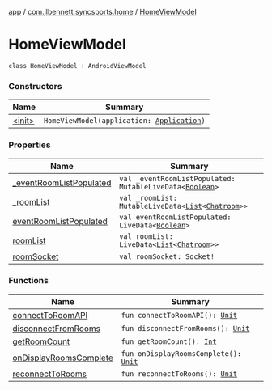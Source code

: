 [app](../../index.md) / [com.jlbennett.syncsports.home](../index.md) / [HomeViewModel](./index.md)

# HomeViewModel

`class HomeViewModel : AndroidViewModel`

### Constructors

| Name | Summary |
|---|---|
| [&lt;init&gt;](-init-.md) | `HomeViewModel(application: `[`Application`](https://developer.android.com/reference/android/app/Application.html)`)` |

### Properties

| Name | Summary |
|---|---|
| [_eventRoomListPopulated](_event-room-list-populated.md) | `val _eventRoomListPopulated: MutableLiveData<`[`Boolean`](https://kotlinlang.org/api/latest/jvm/stdlib/kotlin/-boolean/index.html)`>` |
| [_roomList](_room-list.md) | `val _roomList: MutableLiveData<`[`List`](https://kotlinlang.org/api/latest/jvm/stdlib/kotlin.collections/-list/index.html)`<`[`Chatroom`](../../com.jlbennett.syncsports.util/-chatroom/index.md)`>>` |
| [eventRoomListPopulated](event-room-list-populated.md) | `val eventRoomListPopulated: LiveData<`[`Boolean`](https://kotlinlang.org/api/latest/jvm/stdlib/kotlin/-boolean/index.html)`>` |
| [roomList](room-list.md) | `val roomList: LiveData<`[`List`](https://kotlinlang.org/api/latest/jvm/stdlib/kotlin.collections/-list/index.html)`<`[`Chatroom`](../../com.jlbennett.syncsports.util/-chatroom/index.md)`>>` |
| [roomSocket](room-socket.md) | `val roomSocket: Socket!` |

### Functions

| Name | Summary |
|---|---|
| [connectToRoomAPI](connect-to-room-a-p-i.md) | `fun connectToRoomAPI(): `[`Unit`](https://kotlinlang.org/api/latest/jvm/stdlib/kotlin/-unit/index.html) |
| [disconnectFromRooms](disconnect-from-rooms.md) | `fun disconnectFromRooms(): `[`Unit`](https://kotlinlang.org/api/latest/jvm/stdlib/kotlin/-unit/index.html) |
| [getRoomCount](get-room-count.md) | `fun getRoomCount(): `[`Int`](https://kotlinlang.org/api/latest/jvm/stdlib/kotlin/-int/index.html) |
| [onDisplayRoomsComplete](on-display-rooms-complete.md) | `fun onDisplayRoomsComplete(): `[`Unit`](https://kotlinlang.org/api/latest/jvm/stdlib/kotlin/-unit/index.html) |
| [reconnectToRooms](reconnect-to-rooms.md) | `fun reconnectToRooms(): `[`Unit`](https://kotlinlang.org/api/latest/jvm/stdlib/kotlin/-unit/index.html) |

